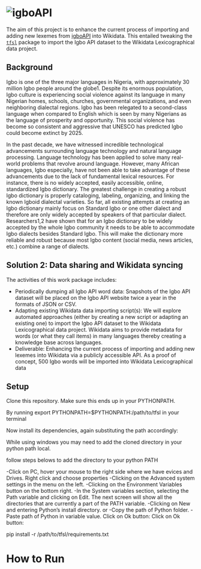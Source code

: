 
# ![igboAPI](https://user-images.githubusercontent.com/36100251/203620969-25db849c-3060-49a1-a43e-2c56afee68ca.svg)

The aim of this project is to enhance the current process of importing and adding new lexemes from [igboAPI](https://igboapi.com/) into Wikidata. 
This entailed tweaking the [`tfsl`](https://phabricator.wikimedia.org/source/tool-twofivesixlex/) package to import the Igbo API dataset to the Wikidata Lexicographical data project.



## Background
Igbo is one of the three major languages in Nigeria, with approximately 30 million Igbo people around the globe1. Despite its enormous population, Igbo culture is experiencing social violence against its language in many Nigerian homes, schools, churches, governmental organizations, and even neighboring dialectal regions. Igbo has been relegated to a second-class language when compared to English which is seen by many Nigerians as the language of prosperity and opportunity. This social violence has become so consistent and aggressive that UNESCO has predicted Igbo could become extinct by 2025.

In the past decade, we have witnessed incredible technological advancements surrounding language technology and natural language processing. Language technology has been applied to solve many real-world problems that revolve around language. However, many African languages, Igbo especially, have not been able to take advantage of these advancements due to the lack of fundamental lexical resources. For instance, there is no widely accepted, easily accessible, online, standardized Igbo dictionary. The greatest challenge in creating a robust Igbo dictionary is properly cataloging, labeling, organizing, and linking the  known Igboid dialectal varieties. So far, all existing attempts at creating an Igbo dictionary mainly focus on Standard Igbo or one other dialect and therefore are only widely accepted by speakers of that particular dialect. Researchers1,2 have shown that for an Igbo dictionary to be widely accepted by the whole Igbo community it needs to be able to accommodate Igbo dialects besides Standard Igbo. This will make the dictionary more reliable and robust because most Igbo content (social media, news articles, etc.) combine a range of dialects.

## Solution 2: Data sharing and Wikidata syncing
The activities of this work package includes:
- Periodically dumping all Igbo API word data: Snapshots of the Igbo API dataset will be placed on the Igbo API website twice a year in the formats of JSON or CSV.
- Adapting existing Wikidata data importing script(s): We will explore automated approaches (either by creating a new script or adapting an existing one) to import the Igbo API dataset to the Wikidata Lexicographical data project. Wikidata aims to provide metadata for words (or what they call items) in many languages thereby creating a knowledge base across languages.
- Deliverable: Enhancing the current process of importing and adding new lexemes into Wikidata via a publicly accessible API. As a proof of concept, 500 Igbo words will be imported into Wikidata Lexicographical data


## Setup
Clone this repository.
Make sure this ends up in your PYTHONPATH.

By running export PYTHONPATH=$PYTHONPATH:/path/to/tfsl in your terminal

Now install its dependencies, again substituting the path accordingly:

While using windows you may need to add the cloned directory in your python path local.

follow steps belows to add the directory to your python PATH

-Click on PC, hover your mouse to the right side where we have evices and Drives. Right click and choose properties
-Clicking on the Advanced system settings in the menu on the left.
-Clicking on the Environment Variables button o​n the bottom right.
-In the System variables section, selecting the Path variable and clicking on Edit. The next screen will show all the directories that are currently a part of the PATH variable.
-Clicking on New and entering Python’s install directory.
or 
-Copy the path of Python folder.
-Paste path of Python in variable value. Click on Ok button: Click on Ok button:

pip install -r /path/to/tfsl/requirements.txt



# How to Run

